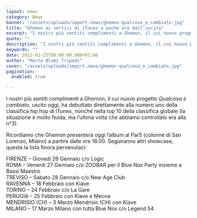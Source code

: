 ```yaml
---
layout: news
category: News
banner: "/assets/uploads/import.news/ghemon-qualcosa_e_cambiato.jpg"
title: "Ghemon ai vertici di iTunes a poche ora dall’uscita"
excerpt: "I nostri più sentiti complimenti a Ghemon, il cui nuovo progetto Qualcosa è cambiato, uscito oggi, ha debuttato direttamente alla numero uno della classifica hip hop di iTunes, nonché nella top 10 della classifica globale (la situazione è molto fluida, ma l’ultima volta che abbiamo controllato era alla n°3). Ricordiamo che Ghemon presenterà oggi l’album [&hellip"
quote: ""
description: "I nostri più sentiti complimenti a Ghemon, il cui nuovo progetto Qualcosa è cambiato, uscito oggi, ha debuttato direttamente alla numero uno della classifica hip hop di iTunes, nonché nella top 10 della classifica globale (la situazione è molto fluida, ma l’ultima volta che abbiamo controllato era alla n°3). Ricordiamo che Ghemon presenterà oggi l’album [&hellip"
keywords: ""
date: 2012-01-25T00:00:00.000+01:00
author: "Marta Blumi Tripodi"
cover: "/assets/uploads/import.news/ghemon-qualcosa_e_cambiato.jpg"
pagination:
  enabled: true

---
```


I nostri più sentiti complimenti a Ghemon, il cui nuovo progetto _Qualcosa è cambiato_, uscito oggi, ha debuttato direttamente alla numero uno della classifica hip hop di iTunes, nonché nella top 10 della classifica globale (la situazione è molto fluida, ma l’ultima volta che abbiamo controllato era alla n°3).

Ricordiamo che Ghemon presenterà oggi l’album al Par5 (colonne di San Lorenzo, Milano) a partire dalle ore 18.00\. Seguiranno altri showcase, questa la lista finora pervenutaci:

FIRENZE – Giovedi 26 Gennaio c/o Logic  
ROMA – Venerdi 27 Gennaio c/o ZOOBAR per il Blue Nox Party insieme a Bassi Maestro  
TREVISO – Sabato 28 Gennaio c/o New Age Club  
RAVENNA – 18 Febbraio con Kiave  
TORINO – 24 Febbraio c/o La Gare  
PERUGIA – 25 Febbraio con Kiave e Mecna  
MENDRISIO (CH) – 3 Marzo Mendrisio (CH) con Kiave  
MILANO – 17 Marzo Milano con tutta Blue Nox c/o Legend 54
